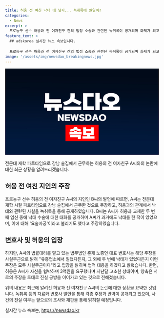 ```yaml
---
title: 허웅 전 여친 낙태 애 낳자... 녹취록에 뭔일이?
categories:
  - News
excerpt: >
  프로농구 선수 허웅과 전 여자친구 간의 법정 소송과 관련된 녹취록이 공개되며 화제가 되고 있다. 허웅의 전 여자친구의 친구인 B씨는 A씨가 전문대 재학 시절 강남 술집에서 근무한 사실을 공개하며, 녹취록에서 A씨가 낙태 결심을 했다는 발언을 확인했다. 그러나 A씨의 대리 변호사는 해당 주장을 사실무근이라고 밝혀 사생활 폭로를 통한 협박으로 강남경찰서에 고소된 사실이 전해졌다. 양측은 각각의 주장을 근거로 진실을 입증하기 위해 법적 대응을 이어가고 있다.
feature_text: >
  ## adskorea 실시간 뉴스 속보입니다.

  프로농구 선수 허웅과 전 여자친구 간의 법정 소송과 관련된 녹취록이 공개되며 화제가 되고 있다. 허웅의 전 여자친구의 친구인 B씨는 A씨가 전문대 재학 시절 강남 술집에서 근무한 사실을 공개하며, 녹취록에서 A씨가 낙태 결심을 했다는 발언을 확인했다. 그러나 A씨의 대리 변호사는 해당 주장을 사실무근이라고 밝혀 사생활 폭로를 통한 협박으로 강남경찰서에 고소된 사실이 전해졌다. 양측은 각각의 주장을 근거로 진실을 입증하기 위해 법적 대응을 이어가고 있다.
image: '/assets/img/newsdao_breakingnews.jpg'
---
```


<p><img src="/assets/img/newsdao_breakingnews.jpg" alt="adskorea 속보" /></p>

<p>전문대 재학 파트타임으로 강남 술집에서 근무하는 허웅의 전 여자친구 A씨와의 논란에 대한 최근 상황을 알려드리겠습니다. </p>

<h2 data-ke-size="size26">허웅 전 여친 지인의 주장</h2>

<p data-ke-size="size16">프로농구 선수 허웅의 전 여자친구 A씨의 지인인 B씨의 발언에 따르면, A씨는 전문대 재학 시절 파트타임으로 강남 술집에서 근무한 것으로 주장하고, 허웅과의 관계에서 낙태와 관련된 사실을 녹취록을 통해 공개하였습니다. B씨는 A씨가 허웅과 교제한 두 번째 임신 중에 낙태 수술에 대한 대화를 공개하며 A씨가 과거에도 낙태를 한 적이 있었으며, 이에 대해 '요술자궁'이라고 불리기도 했다고 주장하였습니다.</p>

<h2 data-ke-size="size26">변호사 및 허웅의 입장</h2>

<p data-ke-size="size16">하지만, A씨의 법률대리를 맡고 있는 법무법인 존재 노종언 대표 변호사는 해당 주장을 사실무근으로 밝혀 "유흥업소에서 일했다든지, 그 외에 두 번에 낙태가 있었다든지 이런 주장은 모두 사실무근이다"라고 입장을 밝히며 법적 대응을 하겠다고 밝혔습니다. 한편, 허웅은 A씨가 자신을 협박하며 3억원을 요구했다며 지난달 고소한 상태이며, 양측은 서로의 주장을 토대로 진실 공방을 이어가고 있는 것으로 전해졌습니다.</p>

<p data-ke-size="size16">위의 내용은 최근에 알려진 허웅과 전 여자친구 A씨의 논란에 대한 상황을 요약한 것입니다. 녹취록 등의 자료와 변호사 발언을 통해 각종 주장과 반박이 공개되고 있으며, 사건의 진실 여부는 앞으로의 조사와 재판을 통해 밝혀질 예정입니다.</p>
실시간 뉴스 속보는, <a href="https://newsdao.kr" rel="dofollow">https://newsdao.kr</a>


